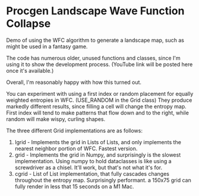 # Procgen Landscape Wave Function Collapse

Demo of using the WFC algorithm to generate a landscape map, 
such as might be used in a fantasy game.

The code has numerous older, unused functions and classes,
since I'm using it to show the development process. (YouTube link
will be posted here once it's available.)

Overall, I'm reasonably happy with how this turned out.

You can experiment with using a first index or random placement for
equally weighted entropies in WFC.  (USE_RANDOM in the Grid class)
They produce markedly different results, since filling a cell will change 
the entropy map.  First index will tend to make patterns that flow down and 
to the right, while random will make wispy, curling shapes.

The three different Grid implementations are as follows:

1) lgrid - Implements the grid in Lists of Lists, and only implements the 
nearest neighbor portion of WFC.  Fastest version.
2) grid - Implements the grid in Numpy, and surprisingly is the slowest 
implementation.  Using numpy to hold dataclasses is like using a screwdriver as 
a chisel.  It'll work, but that's not what it's for.
3) cgrid - List of List implementation, that fully cascades changes throughout 
the entropy map.  Surprisingly performant.  a 150x75 grid can fully render in less
that 15 seconds on a M1 Mac.